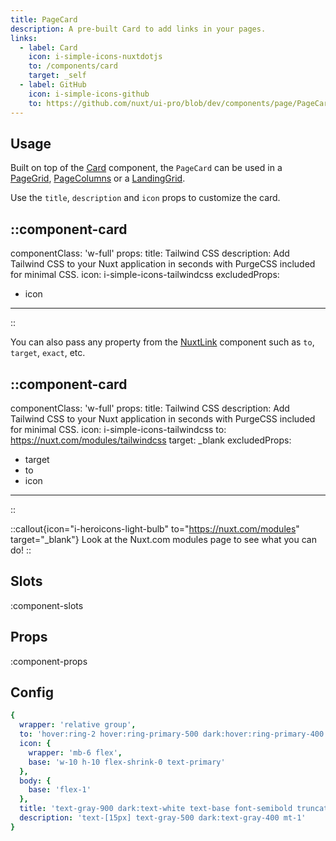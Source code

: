 ```yaml
---
title: PageCard
description: A pre-built Card to add links in your pages.
links:
  - label: Card
    icon: i-simple-icons-nuxtdotjs
    to: /components/card
    target: _self
  - label: GitHub
    icon: i-simple-icons-github
    to: https://github.com/nuxt/ui-pro/blob/dev/components/page/PageCard.vue
---
```


## Usage

Built on top of the [Card](/components/card) component, the `PageCard` can be used in a [PageGrid](/pro/components/page-grid), [PageColumns](/pro/components/page-columns) or a [LandingGrid](/pro/components/landing-grid).

Use the `title`, `description` and `icon` props to customize the card.

::component-card
---
componentClass: 'w-full'
props:
  title: Tailwind CSS
  description: Add Tailwind CSS to your Nuxt application in seconds with PurgeCSS included for minimal CSS.
  icon: i-simple-icons-tailwindcss
excludedProps:
  - icon
---
::

You can also pass any property from the [NuxtLink](https://nuxt.com/docs/api/components/nuxt-link#props) component such as `to`, `target`, `exact`, etc.

::component-card
---
componentClass: 'w-full'
props:
  title: Tailwind CSS
  description: Add Tailwind CSS to your Nuxt application in seconds with PurgeCSS included for minimal CSS.
  icon: i-simple-icons-tailwindcss
  to: https://nuxt.com/modules/tailwindcss
  target: _blank
excludedProps:
  - target
  - to
  - icon
---
::

::callout{icon="i-heroicons-light-bulb" to="https://nuxt.com/modules" target="_blank"}
Look at the Nuxt.com modules page to see what you can do!
::

## Slots

:component-slots

## Props

:component-props

## Config

```yml
{
  wrapper: 'relative group',
  to: 'hover:ring-2 hover:ring-primary-500 dark:hover:ring-primary-400 hover:bg-gray-100/50 dark:hover:bg-gray-800/50',
  icon: {
    wrapper: 'mb-6 flex',
    base: 'w-10 h-10 flex-shrink-0 text-primary'
  },
  body: {
    base: 'flex-1'
  },
  title: 'text-gray-900 dark:text-white text-base font-semibold truncate flex items-center gap-1.5',
  description: 'text-[15px] text-gray-500 dark:text-gray-400 mt-1'
}

```
